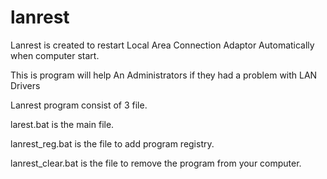# lanrest
Lanrest is created to restart Local Area Connection Adaptor Automatically when computer start.

This is program will help An Administrators if they had a problem with LAN Drivers

Lanrest program consist of 3 file.

larest.bat is the main file.

lanrest_reg.bat is the file to add program registry.

lanrest_clear.bat is the file to remove the program from your computer.
